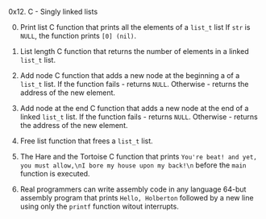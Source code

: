 0x12. C - Singly linked lists

0. Print list
C function that prints all the
elements of a `list_t` list
If `str` is `NULL`, the function prints `[0] (nil)`.

1. List length
C function that returns the number of elements
in a linked `list_t` list.

2. Add node
C function that adds a new node at the
beginning a of a `list_t` list.
If the function fails - returns `NULL`.
Otherwise - returns the address of the new element.

3. Add node at the end
C function that adds a new node at
the end of a linked `list_t` list.
If the function fails - returns `NULL`.
Otherwise - returns the address of the new element.

4. Free list
 function that frees a `list_t` list.

5. The Hare and the Tortoise
C function that prints `You're beat! and
yet, you must allow,\nI bore my house upon my back!\n` before the `main`
function is executed.

6. Real programmers can write assembly code in any language
64-but assembly program
that prints `Hello, Holberton` followed by a new line using only the
`printf` function witout interrupts.
